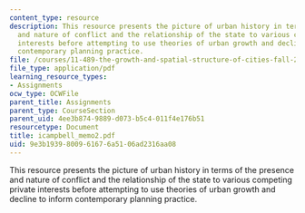 ```yaml
---
content_type: resource
description: This resource presents the picture of urban history in terms of the presence
  and nature of conflict and the relationship of the state to various competing private
  interests before attempting to use theories of urban growth and decline to inform
  contemporary planning practice.
file: /courses/11-489-the-growth-and-spatial-structure-of-cities-fall-2005/9e3b1939800961676a5106ad2316aa08_icampbell_memo2.pdf
file_type: application/pdf
learning_resource_types:
- Assignments
ocw_type: OCWFile
parent_title: Assignments
parent_type: CourseSection
parent_uid: 4ee3b874-9889-d073-b5c4-011f4e176b51
resourcetype: Document
title: icampbell_memo2.pdf
uid: 9e3b1939-8009-6167-6a51-06ad2316aa08
---
```

This resource presents the picture of urban history in terms of the presence and nature of conflict and the relationship of the state to various competing private interests before attempting to use theories of urban growth and decline to inform contemporary planning practice.

